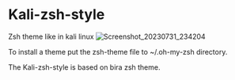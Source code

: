 # Kali-zsh-style
Zsh theme like in kali linux
![Screenshot_20230731_234204](https://github.com/HQscorpio/Kali-zsh-style/assets/87375098/58e93a78-6fe7-42a2-a823-8a8737e8c072)


To install a theme put the zsh-theme file to ~/.oh-my-zsh directory.

The Kali-zsh-style is based on bira zsh theme.
